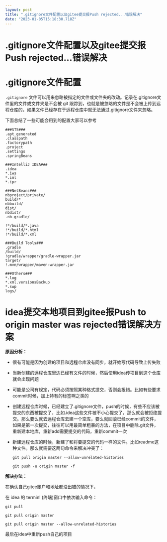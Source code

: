 ```yaml
---
layout: post
title: ".gitignore文件配置以及gitee提交报Push rejected...错误解决"
date: "2023-01-05T15:18:30.718Z"
---
```

.gitignore文件配置以及gitee提交报Push rejected...错误解决
============================================

  
  

.gitignore文件配置
==============

`.gitignore` 文件可以用来忽略被指定的文件或文件夹的改动。记录在.gitignore文件里的文件或文件夹是不会被 git 跟踪到，也就是被忽略的文件是不会被上传到远程仓库的，如果文件已经存在于远程仓库中就无法通过.gitignore文件来忽略。

下面总结了一些可能会用到的配置大家可以参考

    
    ###STS###
    .apt_generated
    .classpath
    .factorypath
    .project
    .settings
    .springBeans
    
    ###IntelliJ IDEA###
    .idea
    *.iws
    *.iml
    *.ipr
    
    ###NetBeans###
    nbproject/private/
    build/*
    nbbuild/
    dist/
    nbdist/
    .nb-gradle/
    
    !*/build/*.java
    !*/build/*.html
    !*/build/*.xml
    
    ###Build Tools###
    .gradle
    /build/
    !gradle/wrapper/gradle-wrapper.jar
    target/
    !.mvn/wrapper/maven-wrapper.jar
    
    ###Others###
    *.log
    *.xml.versionsBackup
    *.swp
    logs/
    

idea提交本地项目到gitee报Push to origin master was rejected错误解决方案
=========================================================

**原因分析：**

*   很有可能是因为创建的项目和远程仓库没有同步，就开始写代码导致上传失败
*   当新创建的远程仓库里边已经有文件的时候，然后使用idea传项目到这个仓库就会出现问题
*   可能是公司有规定，代码必须按照某种格式提交，否则会报错。比如有些要求commit时候，加上特有的标签啊之类的
*   创建远程仓库时候，已经建立了.gitignore文件，push的时候，有些不应该被提交的东西被提交了，比如.idea这些文件被不小心提交了，那么就会被拒绝提交。那么要么就去远程仓库去建一个空库，要么就回滚已经commit的文件，如果是第一次提交，往往可以用最简单粗暴的方法，在项目中删除.git文件，重新建本地库，重新add需要提交的代码，重新commit一次
*   新建远程仓库的时候，新建了和将要提交的代码一样的文件。比如readme这种文件。那么就需要这两句命令来解决冲突了：
    
        
        git pull origin master --allow-unrelated-histories
        
        git push -u origin master -f
        
    

**解决办法：**

在确认自己gitee账户和地址都没出错的情况下，

在 idea 的 terminl (终端)窗口中依次输入命令：

    
    git pull
    
    git pull origin master
    
    git pull origin master --allow-unrelated-histories
    

最后在idea中重新push自己的项目